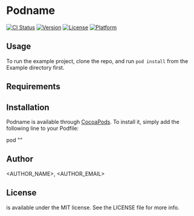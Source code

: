 # Podname

[![CI Status](http://img.shields.io/travis/<AUTHOR_USERNAME>/<PODNAME>.svg?style=flat)](https://travis-ci.org/<AUTHOR_USERNAME>/<PODNAME>)
[![Version](https://img.shields.io/cocoapods/v/<PODNAME>.svg?style=flat)](http://cocoadocs.org/docsets/<PODNAME>)
[![License](https://img.shields.io/cocoapods/l/<PODNAME>.svg?style=flat)](http://cocoadocs.org/docsets/<PODNAME>)
[![Platform](https://img.shields.io/cocoapods/p/<PODNAME>.svg?style=flat)](http://cocoadocs.org/docsets/<PODNAME>)

## Usage

To run the example project, clone the repo, and run `pod install` from the Example directory first.

## Requirements

## Installation

Podname is available through [CocoaPods](http://cocoapods.org). To install
it, simply add the following line to your Podfile:

pod "<PODNAME>"

## Author

<AUTHOR_NAME>, <AUTHOR_EMAIL>

## License

<PODNAME> is available under the MIT license. See the LICENSE file for more info.

